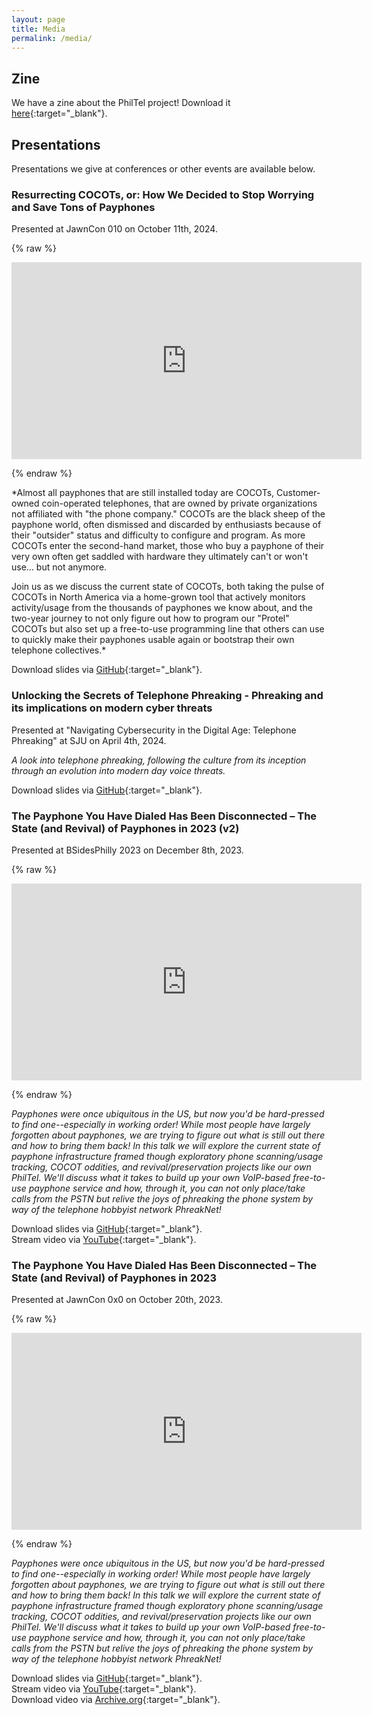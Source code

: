 ```yaml
---
layout: page
title: Media
permalink: /media/
---
```


## Zine

We have a zine about the PhilTel project! Download it [here](/assets/docs/philtel-zine-2022.pdf){:target="_blank"}.

## Presentations

Presentations we give at conferences or other events are available below.

### Resurrecting COCOTs, or: How We Decided to Stop Worrying and Save Tons of Payphones

Presented at JawnCon 010 on October 11th, 2024.

{% raw %}<p><iframe width="560" height="315" src="https://www.youtube.com/embed/AqlpU7LMxPM?si=yLomua2K-WDaJ5Vl" title="YouTube video player" frameborder="0" allow="accelerometer; autoplay; clipboard-write; encrypted-media; gyroscope; picture-in-picture; web-share" referrerpolicy="strict-origin-when-cross-origin" allowfullscreen></iframe></p>{% endraw %} 

*Almost all payphones that are still installed today are COCOTs, Customer-owned coin-operated telephones, that are owned by private organizations not affiliated with "the phone company." COCOTs are the black sheep of the payphone world, often dismissed and discarded by enthusiasts because of their "outsider" status and difficulty to configure and program. As more COCOTs enter the second-hand market, those who buy a payphone of their very own often get saddled with hardware they ultimately can't or won't use... but not anymore.

Join us as we discuss the current state of COCOTs, both taking the pulse of COCOTs in North America via a home-grown tool that actively monitors activity/usage from the thousands of payphones we know about, and the two-year journey to not only figure out how to program our "Protel" COCOTs but also set up a free-to-use programming line that others can use to quickly make their payphones usable again or bootstrap their own telephone collectives.*  

Download slides via [GitHub](https://github.com/philtelco/philtel-presentations/tree/master/jawncon-0x1){:target="_blank"}.  

### Unlocking the Secrets of Telephone Phreaking - Phreaking and its implications on modern cyber threats

Presented at "Navigating Cybersecurity in the Digital Age: Telephone Phreaking" at SJU on April 4th, 2024.

*A look into telephone phreaking, following the culture from its inception through an evolution into modern day voice threats.*  

Download slides via [GitHub](https://github.com/philtelco/philtel-presentations/tree/master/sju-navigating-cybersecurity-2024){:target="_blank"}.  

### The Payphone You Have Dialed Has Been Disconnected – The State (and Revival) of Payphones in 2023 (v2)

Presented at BSidesPhilly 2023 on December 8th, 2023.

{% raw %}<p><iframe width="560" height="315" src="https://www.youtube.com/embed/LTiV1wvphFs?si=8CVn7n4BlsID0Mtl" title="YouTube video player" frameborder="0" allow="accelerometer; autoplay; clipboard-write; encrypted-media; gyroscope; picture-in-picture; web-share" allowfullscreen></iframe></p>{% endraw %}  

*Payphones were once ubiquitous in the US, but now you'd be hard-pressed to find one--especially in working order! While most people have largely forgotten about payphones, we are trying to figure out what is still out there and how to bring them back! In this talk we will explore the current state of payphone infrastructure framed though exploratory phone scanning/usage tracking, COCOT oddities, and revival/preservation projects like our own PhilTel. We'll discuss what it takes to build up your own VoIP-based free-to-use payphone service and how, through it, you can not only place/take calls from the PSTN but relive the joys of phreaking the phone system by way of the telephone hobbyist network PhreakNet!*  

Download slides via [GitHub](https://github.com/philtelco/philtel-presentations/tree/master/bsides-philly-2023){:target="_blank"}.  
Stream video via [YouTube](https://www.youtube.com/watch?v=LTiV1wvphFs){:target="_blank"}.  

### The Payphone You Have Dialed Has Been Disconnected – The State (and Revival) of Payphones in 2023

Presented at JawnCon 0x0 on October 20th, 2023.

{% raw %}<p><iframe width="560" height="315" src="https://www.youtube.com/embed/nICy6murDYU?si=MyDvj6vw_YEsK7qI" title="YouTube video player" frameborder="0" allow="accelerometer; autoplay; clipboard-write; encrypted-media; gyroscope; picture-in-picture; web-share" referrerpolicy="strict-origin-when-cross-origin" allowfullscreen></iframe></p>{% endraw %}  

*Payphones were once ubiquitous in the US, but now you'd be hard-pressed to find one--especially in working order! While most people have largely forgotten about payphones, we are trying to figure out what is still out there and how to bring them back! In this talk we will explore the current state of payphone infrastructure framed though exploratory phone scanning/usage tracking, COCOT oddities, and revival/preservation projects like our own PhilTel. We'll discuss what it takes to build up your own VoIP-based free-to-use payphone service and how, through it, you can not only place/take calls from the PSTN but relive the joys of phreaking the phone system by way of the telephone hobbyist network PhreakNet!*  

Download slides via [GitHub](https://github.com/philtelco/philtel-presentations/tree/master/jawncon-0x0){:target="_blank"}.  
Stream video via [YouTube](https://www.youtube.com/watch?v=nICy6murDYU){:target="_blank"}.  
Download video via [Archive.org](https://archive.org/download/jawncon-0x0/Mike%20Dank%20%26%20Naveen%20Albert%20-%20HD%201080p.mov){:target="_blank"}.  
